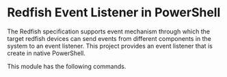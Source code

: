 # Redfish Event Listener in PowerShell

The Redfish specification supports event mechanism through which the target redfish devices can send events from different components in the system to an event listener. This project provides an event listener that is create in native PowerShell.

This module has the following commands.


